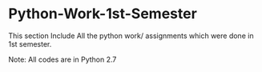 # Python-Work-1st-Semester
This section Include All the python work/ assignments which were done in 1st semester.


Note: All codes are in Python 2.7

